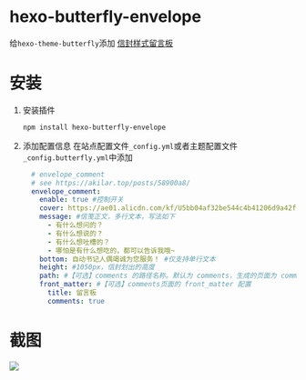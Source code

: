 # hexo-butterfly-envelope

给`hexo-theme-butterfly`添加 [信封样式留言板](https://akilar.top/posts/58900a8/)

# 安装

1. 安装插件
    ```bash
    npm install hexo-butterfly-envelope
    ```

2. 添加配置信息
    在站点配置文件`_config.yml`或者主题配置文件`_config.butterfly.yml`中添加

    ```yaml
      # envelope_comment
      # see https://akilar.top/posts/58900a8/
      envelope_comment:
        enable: true #控制开关
        cover: https://ae01.alicdn.com/kf/U5bb04af32be544c4b41206d9a42fcacfd.jpg #信笺头部图片
        message: #信笺正文，多行文本，写法如下
          - 有什么想问的？
          - 有什么想说的？
          - 有什么想吐槽的？
          - 哪怕是有什么想吃的，都可以告诉我哦~
        bottom: 自动书记人偶竭诚为您服务！ #仅支持单行文本
        height: #1050px，信封划出的高度
        path: #【可选】comments 的路径名称。默认为 comments，生成的页面为 comments/index.html
        front_matter: #【可选】comments页面的 front_matter 配置
          title: 留言板
          comments: true
    ```

# 截图
  ![](https://cdn.jsdelivr.net/gh/Akilarlxh/Picgo@v2.3/smms/A7DXgfwFJujLCzE.png)
